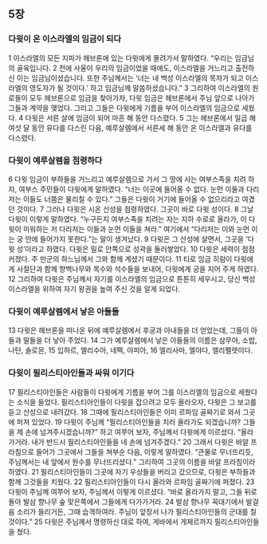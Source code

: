 ## 5장
### 다윗이 온 이스라엘의 임금이 되다
1 이스라엘의 모든 지파가 헤브론에 있는 다윗에게 몰려가서 말하였다. “우리는 임금님의 골육입니다.
2 전에 사울이 우리의 임금이었을 때에도, 이스라엘을 거느리고 출전하신 이는 임금님이셨습니다. 또한 주님께서는 ‘너는 내 백성 이스라엘의 목자가 되고 이스라엘의 영도자가 될 것이다.’ 하고 임금님께 말씀하셨습니다.”
3 그리하여 이스라엘의 원로들이 모두 헤브론으로 임금을 찾아가자, 다윗 임금은 헤브론에서 주님 앞으로 나아가 그들과 계약을 맺었다. 그리고 그들은 다윗에게 기름을 부어 이스라엘의 임금으로 세웠다.
4 다윗은 서른 살에 임금이 되어 마흔 해 동안 다스렸다.
5 그는 헤브론에서 일곱 해 여섯 달 동안 유다를 다스린 다음, 예루살렘에서 서른세 해 동안 온 이스라엘과 유다를 다스렸다.
### 다윗이 예루살렘을 점령하다
6 다윗 임금이 부하들을 거느리고 예루살렘으로 가서 그 땅에 사는 여부스족을 치려 하자, 여부스 주민들이 다윗에게 말하였다. “너는 이곳에 들어올 수 없다. 눈먼 이들과 다리저는 이들도 너쯤은 물리칠 수 있다.” 그들은 다윗이 거기에 들어올 수 없으리라고 여겼던 것이다.
7 그러나 다윗은 시온 산성을 점령하였다. 그곳이 바로 다윗 성이다.
8 그날 다윗이 이렇게 말하였다. “누구든지 여부스족을 치려는 자는 지하 수로로 올라가, 이 다윗이 미워하는 저 다리저는 이들과 눈먼 이들을 쳐라.” 여기에서 “다리저는 이와 눈먼 이는 궁 안에 들어가지 못한다.”는 말이 생겨났다.
9 다윗은 그 산성에 살면서, 그곳을 ‘다윗 성’이라고 하였다. 다윗은 밀로 안쪽으로 성곽을 둘러쌓았다.
10 다윗은 세력이 점점 커졌다. 주 만군의 하느님께서 그와 함께 계셨기 때문이다.
11 티로 임금 히람이 다윗에게 사절단과 함께 향백나무와 목수와 석수들을 보내어, 다윗에게 궁을 지어 주게 하였다.
12 그리하여 다윗은 주님께서 자기를 이스라엘의 임금으로 튼튼히 세우시고, 당신 백성 이스라엘을 위하여 자기 왕권을 높여 주신 것을 알게 되었다.
### 다윗이 예루살렘에서 낳은 아들들
13 다윗은 헤브론을 떠나온 뒤에 예루살렘에서 후궁과 아내들을 더 얻었는데, 그들이 아들과 딸들을 더 낳아 주었다.
14 그가 예루살렘에서 낳은 아들들의 이름은 삼무아, 소밥, 나탄, 솔로몬,
15 입하르, 엘리수아, 네펙, 야피아,
16 엘리사마, 엘야다, 엘리펠렛이다.
### 다윗이 필리스티아인들과 싸워 이기다
17 필리스티아인들은 사람들이 다윗에게 기름을 부어 그를 이스라엘의 임금으로 세웠다는 소식을 들었다. 필리스티아인들이 다윗을 잡으려고 모두 올라오자, 다윗은 그 보고를 듣고 산성으로 내려갔다.
18 그때에 필리스티아인들은 이미 르파임 골짜기로 와서 그곳에 퍼져 있었다.
19 다윗이 주님께 “필리스티아인들을 치러 올라가도 되겠습니까? 그들을 제 손에 넘겨주시겠습니까?” 하고 여쭈어 보자, 주님께서 다윗에게 이르셨다. “올라가거라. 내가 반드시 필리스티아인들을 네 손에 넘겨주겠다.”
20 그래서 다윗은 바알 프라침으로 들어가 그곳에서 그들을 쳐부순 다음, 이렇게 말하였다. “큰물로 무너뜨리듯, 주님께서는 내 앞에서 원수를 무너뜨리셨다.” 그리하여 그곳의 이름을 바알 프라침이라 하였다.
21 필리스티아인들이 그곳에 자기 우상들을 버리고 갔으므로, 다윗은 부하들과 함께 그것들을 치웠다.
22 필리스티아인들이 다시 올라와 르파임 골짜기에 퍼졌다.
23 다윗이 주님께 여쭈어 보자, 주님께서 이렇게 이르셨다. “바로 올라가지 말고, 그들 뒤로 돌아 발삼 향나무 숲 맞은쪽에서 그들에게 다가가거라.
24 발삼 향나무 꼭대기에서 발걸음 소리가 들리거든, 그때 습격하여라. 주님이 앞장서 나가 필리스티아인들의 군대를 칠 것이다.”
25 다윗은 주님께서 명령하신 대로 하여, 게바에서 게제르까지 필리스티아인들을 쳤다.

